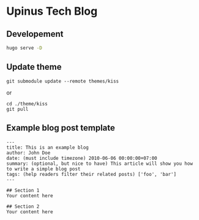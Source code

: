 # Upinus Tech Blog

## Developement
```bash
hugo serve -D
```

## Update theme
```
git submodule update --remote themes/kiss
```
or
```
cd ./theme/kiss
git pull
```

## Example blog post template
```
---
title: This is an example blog
author: John Doe
date: (must include timezone) 2010-06-06 00:00:00+07:00
summary: (optional, but nice to have) This article will show you how to write a simple blog post
tags: (help readers filter their related posts) ['foo', 'bar']
---

## Section 1
Your content here

## Section 2
Your content here
```
